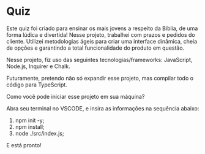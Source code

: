 # Quiz

Este quiz foi criado para ensinar os mais jovens a respeito da Bíblia, de uma forma lúdica e divertida!
Nesse projeto, trabalhei com prazos e pedidos do cliente. Utilizei metodologias ágeis para criar uma interface dinâmica, cheia de opções e garantindo a total funcionalidade do produto em questão.

Nesse projeto, fiz uso das seguintes tecnologias/frameworks: JavaScript, Node.js, Inquirer e Chalk.

Futuramente, pretendo não só expandir esse projeto, mas compilar todo o código para TypeScript.

Como você pode iniciar esse projeto em sua máquina?

Abra seu terminal no VSCODE, e insira as informações na sequência abaixo:

1) npm init -y;
2) npm install;
3) node ./src/index.js;

E está pronto!

